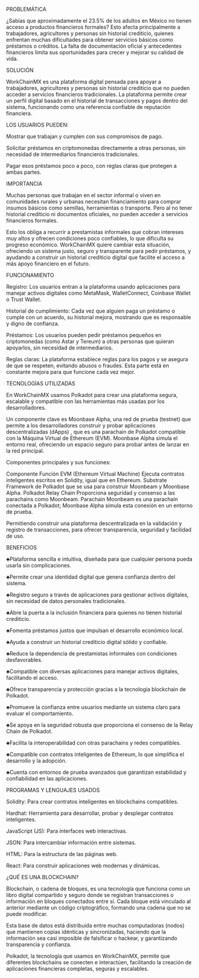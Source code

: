  PROBLEMÁTICA 

¿Sabías que aproximadamente el 23.5% de los adultos en México no tienen acceso a productos financieros formales? Esto afecta principalmente a trabajadores, agricultores y personas sin historial crediticio, quienes enfrentan muchas dificultades para obtener servicios básicos como préstamos o créditos. La falta de documentación oficial y antecedentes financieros limita sus oportunidades para crecer y mejorar su calidad de vida. 

SOLUCIÓN 

WorkChainMX es una plataforma digital pensada para apoyar a trabajadores, agricultores y personas sin historial crediticio que no pueden acceder a servicios financieros tradicionales. La plataforma permite crear un perfil digital basado en el historial de transacciones y pagos dentro del sistema, funcionando como una referencia confiable de reputación financiera. 

LOS USUARIOS PUEDEN: 

Mostrar que trabajan y cumplen con sus compromisos de pago. 

Solicitar préstamos en criptomonedas directamente a otras personas, sin necesidad de intermediarios financieros tradicionales. 

Pagar esos préstamos poco a poco, con reglas claras que protegen a ambas partes. 

IMPORTANCIA 

Muchas personas que trabajan en el sector informal o viven en comunidades rurales y urbanas necesitan financiamiento para comprar insumos básicos como semillas, herramientas o transporte. Pero al no tener historial crediticio ni documentos oficiales, no pueden acceder a servicios financieros formales. 

Esto los obliga a recurrir a prestamistas informales que cobran intereses muy altos y ofrecen condiciones poco confiables, lo que dificulta su progreso económico. WorkChainMX quiere cambiar esta situación, ofreciendo un sistema justo, seguro y transparente para pedir préstamos, y ayudando a construir un historial crediticio digital que facilite el acceso a más apoyo financiero en el futuro. 

FUNCIONAMIENTO 

Registro: Los usuarios entran a la plataforma usando aplicaciones para manejar activos digitales como MetaMask, WalletConnect, Coinbase Wallet o Trust Wallet. 

Historial de cumplimiento: Cada vez que alguien paga un préstamo o cumple con un acuerdo, su historial mejora, mostrando que es responsable y digno de confianza. 

Préstamos: Los usuarios pueden pedir préstamos pequeños en criptomonedas (como Astar y Tereum) a otras personas que quieran apoyarlos, sin necesidad de intermediarios. 

Reglas claras: La plataforma establece reglas para los pagos y se asegura de que se respeten, evitando abusos o fraudes. Esta parte está en constante mejora para que funcione cada vez mejor. 

TECNOLOGÍAS UTILIZADAS 

En WorkChainMX usamos Polkadot para crear una plataforma segura, escalable y compatible con las herramientas más usadas por los desarrolladores. 

Un componente clave es Moonbase Alpha, una red de prueba (testnet) que permite a los desarrolladores construir y probar aplicaciones descentralizadas (dApps) , que es una parachain de Polkadot compatible con la Máquina Virtual de Ethereum (EVM). Moonbase Alpha simula el entorno real, ofreciendo un espacio seguro para probar antes de lanzar en la red principal. 

Componentes principales y sus funciones: 

Componente	                                  Función
EVM (Ethereum Virtual Machine)	      Ejecuta contratos inteligentes escritos en Solidity, igual que en Ethereum.
Substrate	                           Framework de Polkadot que se usa para construir Moonbeam y Moonbase Alpha.
Polkadot Relay Chain	                Proporciona seguridad y consenso a las parachains como Moonbeam.
Parachain	                           Moonbeam es una parachain conectada a Polkadot; Moonbase Alpha simula esta conexión en un entorno de prueba.


Permitiendo construir una plataforma descentralizada en la validación y registro de transacciones, para ofrecer transparencia, seguridad y facilidad de uso. 

BENEFICIOS 

♣Plataforma sencilla e intuitiva, diseñada para que cualquier persona pueda usarla sin complicaciones. 

♣Permite crear una identidad digital que genera confianza dentro del sistema. 

♣Registro seguro a través de aplicaciones para gestionar activos digitales, sin necesidad de datos personales tradicionales. 

♣Abre la puerta a la inclusión financiera para quienes no tienen historial crediticio. 

♣Fomenta préstamos justos que impulsan el desarrollo económico local. 

♣Ayuda a construir un historial crediticio digital sólido y confiable. 

♣Reduce la dependencia de prestamistas informales con condiciones desfavorables. 

♣Compatible con diversas aplicaciones para manejar activos digitales, facilitando el acceso. 

♣Ofrece transparencia y protección gracias a la tecnología blockchain de Polkadot. 

♣Promueve la confianza entre usuarios mediante un sistema claro para evaluar el comportamiento. 

♣Se apoya en la seguridad robusta que proporciona el consenso de la Relay Chain de Polkadot. 

♣Facilita la interoperabilidad con otras parachains y redes compatibles. 

♣Compatible con contratos inteligentes de Ethereum, lo que simplifica el desarrollo y la adopción. 

♣Cuenta con entornos de prueba avanzados que garantizan estabilidad y confiabilidad en las aplicaciones. 

PROGRAMAS Y LENGUAJES USADOS 

Solidity: Para crear contratos inteligentes en blockchains compatibles. 

Hardhat: Herramienta para desarrollar, probar y desplegar contratos inteligentes. 

JavaScript (JS): Para interfaces web interactivas. 

JSON: Para intercambiar información entre sistemas. 

HTML: Para la estructura de las páginas web. 

React: Para construir aplicaciones web modernas y dinámicas. 

¿QUÉ ES UNA BLOCKCHAIN? 

Blockchain, o cadena de bloques, es una tecnología que funciona como un libro digital compartido y seguro donde se registran transacciones o información en bloques conectados entre sí. Cada bloque está vinculado al anterior mediante un código criptográfico, formando una cadena que no se puede modificar. 

Esta base de datos está distribuida entre muchas computadoras (nodos) que mantienen copias idénticas y sincronizadas, haciendo que la información sea casi imposible de falsificar o hackear, y garantizando transparencia y confianza. 

Polkadot, la tecnología que usamos en WorkChainMX, permite que diferentes blockchains se conecten e interactúen, facilitando la creación de aplicaciones financieras completas, seguras y escalables. 

